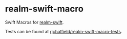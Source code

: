 # realm-swift-macro
Swift Macros for [realm-swift]([url](https://github.com/realm/realm-swift)).

Tests can be found at [rjchatfield/realm-swift-macro-tests]([url](https://github.com/rjchatfield/realm-swift-macro-tests/tree/main)https://github.com/rjchatfield/realm-swift-macro-tests/tree/main).

